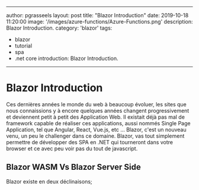 
---
author: pgrasseels
layout: post
title: "Blazor Introduction"
date: 2019-10-18 11:20:00
image: '/images/azure-functions/Azure-Functions.png'
description: Blazor Introduction.
category: 'blazor'
tags:
- blazor
- tutorial
- spa
- .net core
introduction: Blazor Introduction.
---

# Blazor Introduction
Ces dernières années le monde du web à beaucoup évoluer, les sites que nous connaissions y à encore quelques années changent progressivement et deviennent petit à petit des Application Web. Il existait déjà pas mal de framework capable de réaliser ces applications, aussi nommés Single Page Application, tel que Angular, React, Vue.js, etc ...
Blazor, c'est un nouveau venu, un peu le challenger dans ce domaine. Blazor, vas tout simplement permettre de développer des SPA en .NET qui tourneront dans votre browser et ce avec peu voir pas du tout de javascript.

## Blazor WASM Vs Blazor Server Side
Blazor existe en deux déclinaisons;
